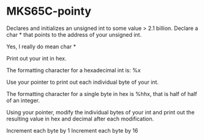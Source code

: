 # MKS65C-pointy
Declares and initializes an unsigned int to some value > 2.1 billion.
Declare a char * that points to the address of your unsigned int.

  Yes, I really do mean char *

Print out your int in hex.

  The formatting character for a hexadecimal int is: %x

Use your pointer to print out each individual byte of your int.

  The formatting character for a single byte in hex is %hhx, that is half of half of an integer.

  Using your pointer, modify the individual bytes of your int and print out the resulting value in hex and decimal after each modification.

  Increment each byte by 1
  Increment each byte by 16
